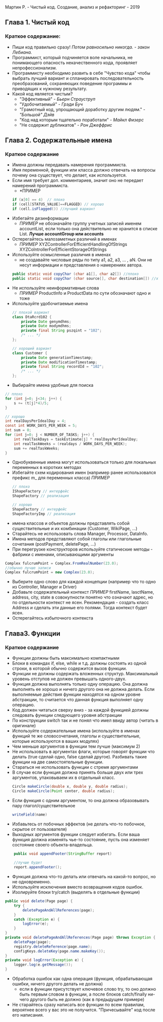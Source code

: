 Мартин Р. - Чистый код. Cоздание, анализ и рефакторинг - 2019

## Глава 1. Чистый код

### Краткое содержание:
- Пиши код правильно сразу!
	*Потом равносильно никогда.  -  закон Лебиана.*
- Программист, который подчиняется воле начальника, не понимающего опасность некачественного кода, проявляет непрофессионализм.
- Программисту необходимо развить в себе "Чувство кода" чтобы выбрать лучший вариант и спланировать последовательность преобразований, сохраняющих поведение программы и приводящих к нужному результату.
- Какой код является чистым?
	- "Эффективный" - *Бьерн Страуструп*
	- "Удобочитаемый" - *Грэди Буч*
	- "Грамотный код, упрощающий доработку другим людям." - *"Большой" Дэйв*
	- "Код над которым тщательно поработали"  -  *Майкл Физерс*
	- "Не содержит дубликатов" - *Рон Джеффрис*

## Глава 2. Содержательные имена

### Краткое содержание
- Имена должны передавать намерения программиста.
- Имя переменной, функции или класса должно отвечать на вопросы почему она существует, что делает, как используется.
- Если имя требует доп. комментариев, значит оно не передает намерений программиста.
	- *ПРИМЕР
	``` java
	if (x[0] == 4)  // плохо
	if (cell[STATUS_VALUE]==FLAGGED) // хорошо
	if (cell.isFlagged()) //лучший вариант
	```
- Избегайте дезинформации
	- *ПРИМЕР*
		не обозначайте группу учетных записей именем accountList, если только она действительно не хранится в списке List. **Лучше accountGroup или accounts**
- Остерегайтесь малозаметных различий в именах
	- *ПРИМЕР*
		XYZControllerForEfficientHandlingOfStrings
		XYZColntrollerForEfficientStorageOfStrings
- Используйте осмысленные различия в именах
	- не создавайте числовые ряды по типу a1, a2, a3, ... , aN. Они не несут информации и представления о намерениях автора.
	``` java
	public static void copyChar (char a1[], char a2[]) //плохо
	public static void copyChar (char source[], char destination[]) //хорошо	
	```
- Не используйте неинформативные слова
	- *ПРИМЕР*
		ProductInfo и ProductData по сути обозначают одно и тоже
- Используйте удобочитаемые имена
	``` java
	// плохой вариант
	class DtaRcrd102 { 
		private Date genymdhms; 
		private Date modymdhms; 
		private final String pszqint = "102"; 
		/* ... */ 
	}; 

	// хороший вариант
	class Customer { 
		private Date generationTimestamp; 
		private Date modificationTimestamp; 
		private final String recordId = "102"; 
		/* ... */ 
	};
	```
- Выбирайте имена удобные для поиска
``` java
// плохо
for (int j=0; j<34; j++) { 
	s += (t[j]*4)/5; 
} 

// хорошо
int realDaysPerIdealDay = 4; 
const int WORK_DAYS_PER_WEEK = 5; 
int sum = 0; 
for (int j=0; j < NUMBER_OF_TASKS; j++) { 
	int realTaskDays = taskEstimate[j] * realDaysPerIdealDay; 
	int realTaskWeeks = (realdays / WORK_DAYS_PER_WEEK); 
	sum += realTaskWeeks; 
}
```
- Однобуквенные имена могут использоваться только для локальных переменных в коротких методах
- Избегайте схем кодирования имен (например ранее использовался префикс m_  для переменных класса)
	  *ПРИМЕР*
	``` java
	// плохо
	IShapeFactory // интерфейс
	ShapeFactory // реализация

	// хорошо
	ShapeFactory // интерфейс
	ShapeFactoryImp // реализация
	```
- имена классов и объектов должны представлять собой существительные и их комбинации (Customer, WikiPage, ...)
- Старайтесь не использовать слова Manager, Processor, DataInfo.
- Имена методов представляют собой глаголы или глагольные сочетания (postPayment, deletePage, ...)
- При перегрузке конструкторов используйте статические методы - фабрики с именами, описывающими аргументы
``` java
Complex fulcrumPoint = Complex.FromRealNumber(23.0); 
//обычно лучше записи 
Complex fulcrumPoint = new Complex(23.0);
```
- Выберите одно слово для каждой концепции (например что то одно из Controller, Manager и Driver)
- Добавьте содержательный контекст
		*ПРИМЕР*
		firstName, lasctName, address, city, state в совокупности понятно что означают адрес, но по отдельности контекст не ясен.
		Рекомендация - создать класс Address и сделать эти данные его полями. Тогда контекст будет ясен.
- Остерегайтесь избыточного контекста
## Глава3. Функции

### Краткое содержание
- Функции должны быть максимально компактными
- Блоки в командах if, else, while и т.д. должны состоять из одной строки, в которой обычно содержится вызов функции.
- Функции не должны содержать вложенных структур. Максимальный уровень отступов не должен превышать одного-двух.
- Функция должна выполнять только одну операцию. Она должна выполнять ее хорошо и ничего другого она не должна делать. Если выполняемые действия функции находятся на одном уровне абстракции, то считается что данная функция выполняет одну операцию.
- Код должен читаться сверху вниз - за каждой функцией должны следовать функции следующего уровня абстракции
- По конструкции switch так и не понял что имел ввиду автор (читать в оригинале)
- Используйте содержательные имена (используйте в именах функций те же словосочетания, глаголы и существительные, которые используются в ваших модулях)
- Чем меньше аргументов в функции тем лучше (максимум 2)
- Не использовать в аргументах флаги, которые говорят функции что делать (true сделай одно, false сделай другое). Разбивать такие функции на две самостоятельные функции.
- Стараться не использовать функции с стремя аргументами
- В случае если функция должна принять больше двух или трех аргументов, упаковываем их в отдельный класс.
	``` java
	Circle makeCircle(double x, double y, double radius); 
	Circle makeCircle(Point center, double radius);
	```
- Если функция с одним аргументом, то она должна образовывать пару глагол/существительное
	``` java
	writeField(name)
	```
- Избавьтесь от побочных эффектов (не делать что-то побочное, скрытое от пользователя)
- Выходных аргументов функции следует избегать. Если ваша функция должна изменять чье-то состояние, пусть она изменяет состояние своего объекта-владельца.
``` java
	public void appendFooter(StringBuffer report)
	
	//лучше будет
	report.appendFooter();
```
- Функция должна что-то делать или отвечать на какой-то вопрос, но не одновременно.
- Используйте исключения вместо возвращения кодов ошибок.
- Изолируйте блоки try/catch (выделять в отдельные функции)
``` java
public void delete(Page page) { 
	try { 
		deletePageAndAllReferences(page); 
	} 
	catch (Exception e) { 
		logError(e); 
	} 
} 
private void deletePageAndAllReferences(Page page) throws Exception { 
	deletePage(page); 
	registry.deleteReference(page.name); 
	configKeys.deleteKey(page.name.makeKey()); 
} 
private void logError(Exception e) { 
	logger.log(e.getMessage()); 
}
```
- Обработка ошибок как одна операция (функция, обрабатывающая ошибки, ничего другого делать не должна)
	- если в функции присутствует ключевое слово try, то оно должно быть первым словом в функции, а после блоков catch/finally ни- чего другого быть не должно (как в предыдущем примере)
- Не старайтесь сразу написать все функции по всем правилам, вероятнее всего у вас это не получится. "Причесывайте" код после его написания.
